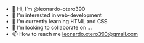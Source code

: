 - 👋 Hi, I’m @leonardo-otero390
- 👀 I’m interested in web-development
- 🌱 I’m currently learning HTML and CSS
- 💞️ I’m looking to collaborate on ...
- 📫 How to reach me leonardo.otero390@gmail.com

<!---
leonardo-otero390/leonardo-otero390 is a ✨ special ✨ repository because its `README.md` (this file) appears on your GitHub profile.
You can click the Preview link to take a look at your changes.
--->
